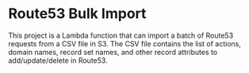# Route53 Bulk Import

This project is a Lambda function that can import a batch of Route53 requests from a CSV file in S3. The CSV file contains the list of actions, domain names, record set names, and other record attributes to add/update/delete in Route53.
